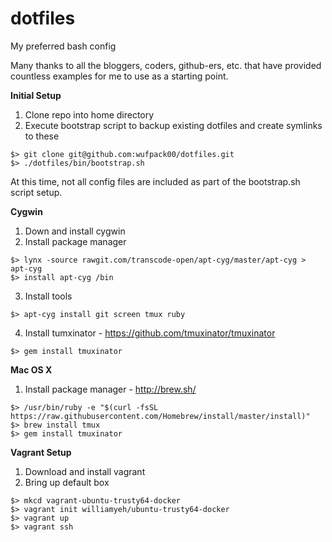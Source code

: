 # dotfiles
My preferred bash config

Many thanks to all the bloggers, coders, github-ers, etc. that have provided countless examples for me to use as a starting point.

**Initial Setup**

1. Clone repo into home directory
2. Execute bootstrap script to backup existing dotfiles and create symlinks to these
~~~~
$> git clone git@github.com:wufpack00/dotfiles.git
$> ./dotfiles/bin/bootstrap.sh
~~~~

At this time, not all config files are included as part of the bootstrap.sh script setup.

**Cygwin**

1. Down and install cygwin
2. Install package manager
~~~~
$> lynx -source rawgit.com/transcode-open/apt-cyg/master/apt-cyg > apt-cyg
$> install apt-cyg /bin
~~~~

3. Install tools
~~~~
$> apt-cyg install git screen tmux ruby
~~~~

4. Install tumxinator - https://github.com/tmuxinator/tmuxinator
~~~~
$> gem install tmuxinator
~~~~

**Mac OS X**

1. Install package manager - http://brew.sh/

~~~~
$> /usr/bin/ruby -e "$(curl -fsSL https://raw.githubusercontent.com/Homebrew/install/master/install)"
$> brew install tmux
$> gem install tmuxinator
~~~~


**Vagrant Setup**

1. Download and install vagrant
2. Bring up default box 
~~~~
$> mkcd vagrant-ubuntu-trusty64-docker
$> vagrant init williamyeh/ubuntu-trusty64-docker
$> vagrant up
$> vagrant ssh
~~~~
